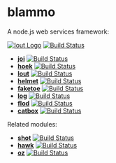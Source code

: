 # blammo

A node.js web services framework:

[![lout Logo](https://raw.github.com/walmartlabs/hapi/master/images/hapi.png)](https://github.com/walmartlabs/hapi) [![Build Status](https://secure.travis-ci.org/walmartlabs/hapi.png)](http://travis-ci.org/walmartlabs/hapi)
- [**joi**](https://github.com/walmartlabs/joi) [![Build Status](https://secure.travis-ci.org/walmartlabs/joi.png)](http://travis-ci.org/walmartlabs/joi)
- [**hoek**](https://github.com/walmartlabs/hoek) [![Build Status](https://secure.travis-ci.org/walmartlabs/hoek.png)](http://travis-ci.org/walmartlabs/hoek)
- [**lout**](https://github.com/walmartlabs/lout) [![Build Status](https://secure.travis-ci.org/walmartlabs/lout.png)](http://travis-ci.org/walmartlabs/lout)
- [**helmet**](https://github.com/walmartlabs/helmet) [![Build Status](https://secure.travis-ci.org/walmartlabs/helmet.png)](http://travis-ci.org/walmartlabs/helmet)
- [**faketoe**](https://github.com/walmartlabs/faketoe) [![Build Status](https://secure.travis-ci.org/walmartlabs/faketoe.png)](http://travis-ci.org/walmartlabs/faketoe)
- [**log**](https://github.com/walmartlabs/log) [![Build Status](https://secure.travis-ci.org/walmartlabs/log.png)](http://travis-ci.org/walmartlabs/log)
- [**flod**](https://github.com/walmartlabs/flod) [![Build Status](https://secure.travis-ci.org/walmartlabs/flod.png)](http://travis-ci.org/walmartlabs/flod)
- [**catbox**](https://github.com/walmartlabs/catbox) [![Build Status](https://secure.travis-ci.org/walmartlabs/catbox.png)](http://travis-ci.org/walmartlabs/catbox)

Related modules:

- [**shot**](https://github.com/hueniverse/shot) [![Build Status](https://secure.travis-ci.org/hueniverse/shot.png)](http://travis-ci.org/hueniverse/shot)
- [**hawk**](https://github.com/hueniverse/hawk) [![Build Status](https://secure.travis-ci.org/hueniverse/hawk.png)](http://travis-ci.org/hueniverse/hawk)
- [**oz**](https://github.com/hueniverse/oz) [![Build Status](https://secure.travis-ci.org/hueniverse/oz.png)](http://travis-ci.org/hueniverse/oz)

